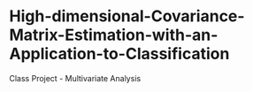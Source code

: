 # High-dimensional-Covariance-Matrix-Estimation-with-an-Application-to-Classification
Class Project - Multivariate Analysis
